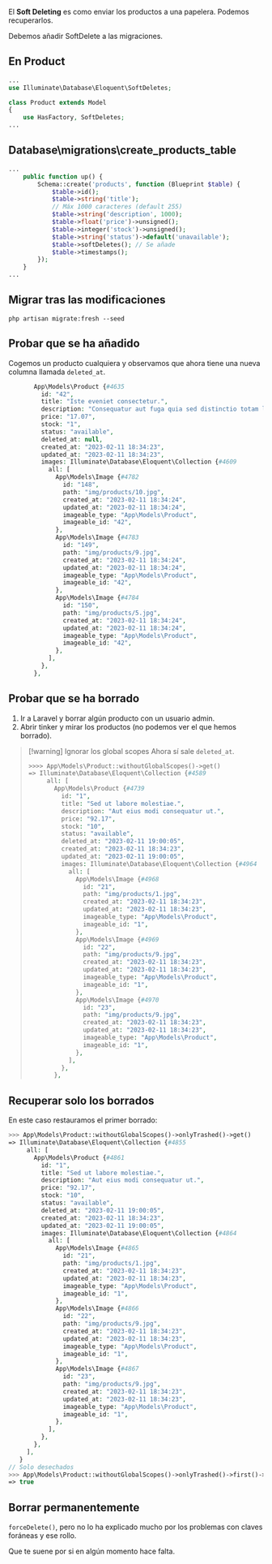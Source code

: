 El **Soft Deleting** es como enviar los productos a una papelera. Podemos recuperarlos.

Debemos añadir SoftDelete a las migraciones.

## En Product
```php
...
use Illuminate\Database\Eloquent\SoftDeletes;

class Product extends Model
{
    use HasFactory, SoftDeletes;
...
```

## Database\migrations\create_products_table
```php
...
	public function up() {
		Schema::create('products', function (Blueprint $table) {
			$table->id();
			$table->string('title');
			// Máx 1000 caracteres (default 255)
			$table->string('description', 1000);
			$table->float('price')->unsigned();
			$table->integer('stock')->unsigned();
			$table->string('status')->default('unavailable');
			$table->softDeletes(); // Se añade
			$table->timestamps();
		});
	}
...
```

## Migrar tras las modificaciones
`php artisan migrate:fresh --seed`

## Probar que se ha añadido
Cogemos un producto cualquiera y observamos que ahora tiene una nueva columna llamada `deleted_at`.
```php
       App\Models\Product {#4635
         id: "42",
         title: "Iste eveniet consectetur.",
         description: "Consequatur aut fuga quia sed distinctio totam laborum et.",
         price: "17.07",
         stock: "1",
         status: "available",
         deleted_at: null,
         created_at: "2023-02-11 18:34:23",
         updated_at: "2023-02-11 18:34:23",
         images: Illuminate\Database\Eloquent\Collection {#4609
           all: [
             App\Models\Image {#4782
               id: "148",
               path: "img/products/10.jpg",
               created_at: "2023-02-11 18:34:24",
               updated_at: "2023-02-11 18:34:24",
               imageable_type: "App\Models\Product",
               imageable_id: "42",
             },
             App\Models\Image {#4783
               id: "149",
               path: "img/products/9.jpg",
               created_at: "2023-02-11 18:34:24",
               updated_at: "2023-02-11 18:34:24",
               imageable_type: "App\Models\Product",
               imageable_id: "42",
             },
             App\Models\Image {#4784
               id: "150",
               path: "img/products/5.jpg",
               created_at: "2023-02-11 18:34:24",
               updated_at: "2023-02-11 18:34:24",
               imageable_type: "App\Models\Product",
               imageable_id: "42",
             },
           ],
         },
       },
```
## Probar que se ha borrado
1. Ir a Laravel y borrar algún producto con un usuario admin.
2. Abrir tinker y mirar los productos (no podemos ver el que hemos borrado).

>[!warning] Ignorar los global scopes
>Ahora sí sale `deleted_at`.
>```php
> >>>> App\Models\Product::withoutGlobalScopes()->get()
> => Illuminate\Database\Eloquent\Collection {#4589
>      all: [
>        App\Models\Product {#4739
>          id: "1",
>          title: "Sed ut labore molestiae.",
>          description: "Aut eius modi consequatur ut.",
>          price: "92.17",
>          stock: "10",
>          status: "available",
>          deleted_at: "2023-02-11 19:00:05",
>          created_at: "2023-02-11 18:34:23",
>          updated_at: "2023-02-11 19:00:05",
>          images: Illuminate\Database\Eloquent\Collection {#4964
>            all: [
>              App\Models\Image {#4968
>                id: "21",
>                path: "img/products/1.jpg",
>                created_at: "2023-02-11 18:34:23",
>                updated_at: "2023-02-11 18:34:23",
>                imageable_type: "App\Models\Product",
>                imageable_id: "1",
>              },
>              App\Models\Image {#4969
>                id: "22",
>                path: "img/products/9.jpg",
>                created_at: "2023-02-11 18:34:23",
>                updated_at: "2023-02-11 18:34:23",
>                imageable_type: "App\Models\Product",
>                imageable_id: "1",
>              },
>              App\Models\Image {#4970
>                id: "23",
>                path: "img/products/9.jpg",
>                created_at: "2023-02-11 18:34:23",
>                updated_at: "2023-02-11 18:34:23",
>                imageable_type: "App\Models\Product",
>                imageable_id: "1",
>              },
>            ],
>          },
>        },
>```


## Recuperar solo los borrados
En este caso restauramos el primer borrado:
```php
>>> App\Models\Product::withoutGlobalScopes()->onlyTrashed()->get()
=> Illuminate\Database\Eloquent\Collection {#4855
     all: [
       App\Models\Product {#4861
         id: "1",
         title: "Sed ut labore molestiae.",
         description: "Aut eius modi consequatur ut.",
         price: "92.17",
         stock: "10",
         status: "available",
         deleted_at: "2023-02-11 19:00:05",
         created_at: "2023-02-11 18:34:23",
         updated_at: "2023-02-11 19:00:05",
         images: Illuminate\Database\Eloquent\Collection {#4864
           all: [
             App\Models\Image {#4865
               id: "21",
               path: "img/products/1.jpg",
               created_at: "2023-02-11 18:34:23",
               updated_at: "2023-02-11 18:34:23",
               imageable_type: "App\Models\Product",
               imageable_id: "1",
             },
             App\Models\Image {#4866
               id: "22",
               path: "img/products/9.jpg",
               created_at: "2023-02-11 18:34:23",
               updated_at: "2023-02-11 18:34:23",
               imageable_type: "App\Models\Product",
               imageable_id: "1",
             },
             App\Models\Image {#4867
               id: "23",
               path: "img/products/9.jpg",
               created_at: "2023-02-11 18:34:23",
               updated_at: "2023-02-11 18:34:23",
               imageable_type: "App\Models\Product",
               imageable_id: "1",
             },
           ],
         },
       },
     ],
   }
// Solo desechados
>>> App\Models\Product::withoutGlobalScopes()->onlyTrashed()->first()->restore()
=> true
```
## Borrar permanentemente
`forceDelete()`, pero no lo ha explicado mucho por los problemas con claves foráneas y ese rollo.

Que te suene por si en algún momento hace falta.